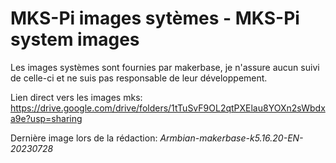 # MKS-Pi images sytèmes  - MKS-Pi system images

Les images systèmes sont fournies par makerbase, je n'assure aucun suivi de celle-ci et ne suis pas responsable de leur développement.

Lien direct vers les images mks: https://drive.google.com/drive/folders/1tTuSvF9OL2qtPXElau8YOXn2sWbdxa9e?usp=sharing

Dernière image lors de la rédaction: *Armbian-makerbase-k5.16.20-EN-20230728*